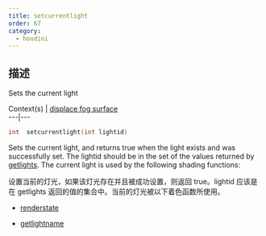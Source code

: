 ```yaml
---
title: setcurrentlight
order: 67
category:
  - houdini
---
```

    
## 描述

Sets the current light

Context(s) | [displace](../contexts/displace.html)[
fog](../contexts/fog.html)[ surface](../contexts/surface.html)  
---|---

```c
int  setcurrentlight(int lightid)
```

Sets the current light, and returns true when the light exists and was
successfully set. The lightid should be in the set of the values returned by
[getlights](getlights.html "Returns an array of light identifiers for the
currently shaded surface."). The current light is used by the following
shading functions:

设置当前的灯光，如果该灯光存在并且被成功设置，则返回 true。lightid 应该是在 getlights 返回的值的集合中。当前的灯光被以下着色函数所使用。

- [renderstate](renderstate.html "Queries the renderer for a named property.")

- [getlightname](getlightname.html "Returns the name of the current light when called from within an illuminance loop, or converts an integer light ID into the light‘sname.")
